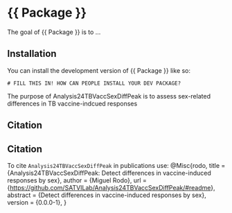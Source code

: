 <!-- README.md is generated from README.Rmd. Please edit that file -->

# {{ Package }}

<!-- badges: start -->
<!-- badges: end -->

The goal of {{ Package }} is to …

## Installation

You can install the development version of {{ Package }} like so:

    # FILL THIS IN! HOW CAN PEOPLE INSTALL YOUR DEV PACKAGE?

The purpose of Analysis24TBVaccSexDiffPeak is to assess sex-related
differences in TB vaccine-indcued responses

## Citation

## Citation

To cite `Analysis24TBVaccSexDiffPeak` in publications use: @Misc{rodo,
title = {Analysis24TBVaccSexDiffPeak: Detect differences in
vaccine-induced responses by sex}, author = {Miguel Rodo}, url =
{<https://github.com/SATVILab/Analysis24TBVaccSexDiffPeak/#readme>},
abstract = {Detect differences in vaccine-induced responses by sex},
version = {0.0.0-1}, }
